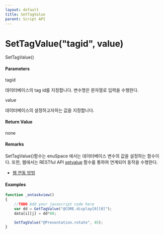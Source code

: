 ```yaml
---
layout: default
title: SetTagValue
parent: Script API
---
```

# SetTagValue\("tagid", value\)

SetTagValue\(\)

#### Parameters

tagid

데이터베이스의 tag id를 지정합니다. 변수명은 문자열로 입력을 수행한다.

value

데이터베이스의 설정하고자하는 값을 지정합니다.

#### Return Value

none

#### Remarks

SetTagValue\(\)함수는 enuSpace 에서는 데이터베이스 변수의 값을 설정하는 함수이다. 또한, 웹에서는 RESTful API [setvalue](/tutorial/restful-setvalue.html) 함수를 통하여 연계되어 동작을 수행한다.

* [웹 연동 방법](#)

#### Examples

```js
function _ontaskview()
{    
    //TODO Add your javascript code here
    var dd = GetTagValue("@CORE.display[0][0]");
    data[i][j] = dd*80;

    SetTagValue("@Presentation.rotate", 45);
}
```




